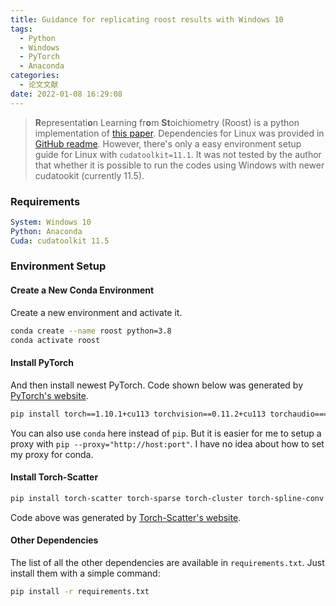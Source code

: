 ```yaml
---
title: Guidance for replicating roost results with Windows 10
tags:
  - Python
  - Windows
  - PyTorch
  - Anaconda
categories:
  - 论文文献
date: 2022-01-08 16:29:08
---
```


> **R**epresentati**o**n Learning fr**o**m **St**oichiometry (Roost) is a python implementation of [this paper](https://doi.org/10.1038/s41467-020-19964-7).
> Dependencies for Linux was provided in [GitHub readme](https://github.com/CompRhys/roost).
> However, there's only a easy environment setup guide for Linux with `cudatoolkit=11.1`.
> It was not tested by the author that whether it is possible to run the codes using Windows with newer cudatookit (currently 11.5).

### Requirements

```yml
System: Windows 10
Python: Anaconda
Cuda: cudatoolkit 11.5
```

### Environment Setup

#### Create a New Conda Environment

Create a new environment and activate it.

```sh
conda create --name roost python=3.8
conda activate roost
```

#### Install PyTorch

And then install newest PyTorch.
Code shown below was generated by [PyTorch's website](https://pytorch.org/get-started/locally/).

```sh
pip install torch==1.10.1+cu113 torchvision==0.11.2+cu113 torchaudio===0.10.1+cu113 -f https://download.pytorch.org/whl/cu113/torch_stable.html
```

You can also use `conda` here instead of `pip`.
But it is easier for me to setup a proxy with `pip --proxy="http://host:port"`.
I have no idea about how to set my proxy for conda.

#### Install Torch-Scatter

```sh
pip install torch-scatter torch-sparse torch-cluster torch-spline-conv torch-geometric -f https://data.pyg.org/whl/torch-1.10.0+cu113.html
```

Code above was generated by [Torch-Scatter's website](https://pytorch-geometric.readthedocs.io/en/latest/notes/installation.html).

#### Other Dependencies

The list of all the other dependencies are available in `requirements.txt`.
Just install them with a simple command:

```sh
pip install -r requirements.txt
```
